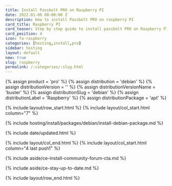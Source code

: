 ```yaml
---
title: Install Passbolt PRO on Raspberry PI
date: 2022-01-06 00:00:00 Z
description: How to install Passbolt PRO on raspberry PI
card_title: Raspberry PI
card_teaser: Step by step guide to install passbolt PRO on Raspberry PI
card_position: 4
icon: fa-raspberry
categories: [hosting,install,pro]
sidebar: hosting
layout: default
new: true
slug: raspberry
permalink: /:categories/:slug.html
---
```


{% assign product = 'pro' %}
{% assign distribution = 'debian' %}
{% assign distributionVersion = '' %}
{% assign distributionVersionName = 'buster' %}
{% assign distributionSlug = 'debian' %}
{% assign distributionLabel = 'Raspberry' %}
{% assign distributionPackage = 'apt' %}

{% include layout/row_start.html %}
{% include layout/col_start.html column="7" %}

{% include hosting/install/packages/debian/install-debian-package.md %}

{% include date/updated.html %}

{% include layout/col_end.html %}
{% include layout/col_start.html column="4 last push1" %}

{% include aside/ce-install-community-forum-cta.md %}

{% include aside/ce-stay-up-to-date.md %}

{% include layout/row_end.html %}
